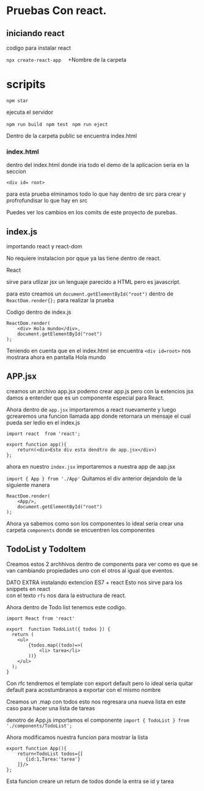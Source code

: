 # Pruebas Con react.

## iniciando react
<p> codigo  para instalar react

``npx create-react-app  `` +Nombre de la carpeta  

# scripits

``npm star ``
<p> ejecuta  el servidor 

``npm run build ``
``npm test ``
``npm run eject ``



<p> Dentro de la carpeta public se encuentra index.html

### index.html

<p>dentro del index.html  donde iria todo el demo de la aplicacion seria en la seccion 

``<div id= root> ``

<p> para esta prueba elminamos todo lo que hay dentro de src para crear y profrofundisar lo que hay en src
<p> Puedes ver los cambios en los comits de este proyecto de purebas. 


## index.js

importando react y react-dom

No requiere instalacion por qque ya las tiene dentro de react.

React

sirve para  utlizar jsx un lenguaje parecido a HTML pero es javascript.

para esto creamos un ``document.getElementById("root")``  dentro de  ``ReactDom.render{};`` para realizar la prueba 

Codigo dentro de index.js
```
ReactDom.render(
    <div> Hola mundo</div>,
    document.getElementById("root")
);
```

Teniendo en cuenta que en el index.html  se encuentra ``<div id=root>`` nos mostrara ahora en pantalla Hola mundo 


## APP.jsx

creamos un archivo app.jsx podemo crear app.js pero con la extencios jsx damos a entender que es un componente especial para React.

Ahora dentro de ``app.jsx`` importaremos a react nuevamente y luego gcrearemos una funcion  llamada app  donde retornara un mensaje  el cual pueda ser ledio en  el index.js

```
import react  from 'react';

export function app(){
    return(<div>Este div esta dendtro de app.jsx</div>)
};
```

ahora en nuestro ``index.jsx``  importaremos a nuestra app de aap.jsx

`` import { App } from './App' ``
Quitamos el div anterior dejandolo de la siguiente manera

```
ReactDom.render(
    <App/>,
    document.getElementById("root")
);

```

Ahora ya sabemos como son los componentes lo ideal seria crear una carpeta ``components`` donde se encuentren los componentes


## TodoList y TodoItem

Creamos  estos 2 archhivos dentro de components  para ver como es que  se van cambiando propiedades uno con el otros al igual que eventos. 

DATO EXTRA  instalando extencion ES7 + react Esto nos sirve para  los snippets en react  
con el texto ``rfs`` nos dara la estructura de  react.

Ahora dentro de Todo list tenemos este codigo.

```
import React from 'react'

export  function TodoList({ todos }) {
  return (
    <ul>
        {todos.map((todo)=>(
            <li> tarea</li>
        ))}
    </ul>
  );
}
```

Con rfc  tendremos el template  con export default pero lo ideal seria quitar default para acostumbranos a exportar  con el mismo nombre 

Creamos un  .map con todos esto nos regresara una nueva lista  en este caso para hacer una lista de tareas

denotro de App.js  importamos el componente 
``import { TodoList } from './components/TodoList';``

Ahora modificamos nuestra funcion  para mostrar  la lista

```
export function App(){
    return<TodoList todos={[
       {id:1,Tarea:'tarea'}
    ]}/>
};

```
Esta funcion creare un return de todos donde la entra se  id  y tarea


 


